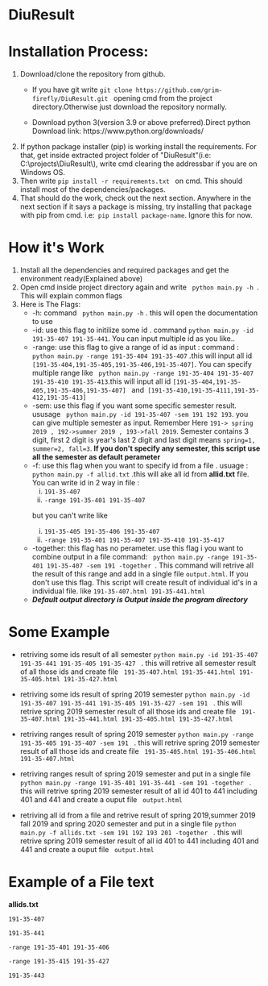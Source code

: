 # DiuResult
<h1> Installation Process: </h1>
<ol>
<li><p> Download/clone the repository from github.</P>
  <ul>
<li><p> If you have git write <code>git clone https://github.com/grim-firefly/DiuResult.git </code> opening cmd from the project directory.Otherwise just download the repository normally.</p></li>
<li> <p> Download python 3(version 3.9 or above preferred).Direct python Download link: https://www.python.org/downloads/</P></li>
  </ul>
</li>
<li>If python package installer (pip) is working install the requirements. For that, get inside extracted project folder of "DiuResult"(i.e: C:\projects\DiuResult\), write cmd clearing the addressbar if you are on Windows OS.</li>
<li>Then write <code>pip install -r requirements.txt </code> on cmd. This should install most of the dependencies/packages. </li>
<li>That should do the work, check out the next section. Anywhere in the next section if it says a package is missing, try installing that package with pip from cmd. i.e:<code> pip install package-name</code>. Ignore this for now.</li>
</ol>


# How it's Work
<ol>
<li>Install all the dependencies and required packages and get the environment ready(Explained above)</li>
  <li>Open cmd inside project directory again and write <code> python main.py -h </code>. This will explain common flags</li>
<li>
  Here is The Flags:
  <ul>
    <li>-h: command  <code> python main.py -h</code> . this will open the documentation to use </li>
    <li>-id: use this flag to initilize some id . command <code>python main.py -id 191-35-407 191-35-441</code>. You can input multiple id as you like..
    <li>-range: use this flag to give a range of id as input : command : <code> python main.py -range 191-35-404 191-35-407</code> .this will input all id <code>[191-35-404,191-35-405,191-35-406,191-35-407]</code>. You can specify multiple range like <code> python main.py -range 191-35-404 191-35-407 191-35-410 191-35-413</code>.this will input all id <code>[191-35-404,191-35-405,191-35-406,191-35-407] </code> and<code> [191-35-410,191-35-4111,191-35-412,191-35-413]</code>   </li>
    <li>-sem: use this flag if you want some specific semester result. ususage <code> python main.py -id 191-35-407 -sem 191 192 193</code>. you can give multiple semester as input. Remember Here <code>191-> spring 2019 , 192->summer 2019 , 193->fall 2019</code>. Semester contains 3 digit, first 2 digit is year's last 2 digit and last digit means <code>spring=1, summer=2, fall=3</code>.<b> If you don't specify any semester, this script use all the semester as default perameter</b></li>
    <li>-f: use this flag when you want to specify id from a file . usuage : <code> python main.py -f allid.txt</code> .this will ake all id from <b>allid.txt</b> file. 
    You can write id in 2 way in file :
      <ol type="i">
        <li> <code>191-35-407</code> </li>
        <li><code>-range 191-35-401 191-35-407</code></li>
      </ol>
      <p> but you can't write like </p>
      <ol type="i">
        <li> <code>191-35-405 191-35-406 191-35-407</code> </li>
        <li><code>-range 191-35-401 191-35-407 191-35-410 191-35-417</code> </li>
      </ol>
      </li>
    <li>-together: this flag has no perameter. use this flag i you want to combine output in a file command: <code> python main.py -range 191-35-401 191-35-407 -sem 191 -together </code>. This command will retrive all the result of this range and add in a single file <code>output.html</code>. If you don't use this flag. This script will create result of individual id's in a individual file. like <code>191-35-407.html 191-35-441.html</code> </li>
    <li><b> <i> Default output directory is Output inside the program directory</i> </b> </li>
    
  </ul>

  </li>
</ol>

# Some Example
<ul>
<li><p>retriving some ids result of all semester <code>python main.py -id 191-35-407 191-35-441 191-35-405 191-35-427 </code> . this will retrive all semester result of all those ids and create file <code> 191-35-407.html 191-35-441.html 191-35-405.html 191-35-427.html</code> </p></li>

<li><p>retriving some ids result of spring 2019 semester <code>python main.py -id 191-35-407 191-35-441 191-35-405 191-35-427 -sem 191 </code> . this will retrive spring 2019 semester result of all those ids and create file <code> 191-35-407.html 191-35-441.html 191-35-405.html 191-35-427.html</code> </p></li>

<li><p>retriving ranges result of spring 2019 semester <code>python main.py -range 191-35-405 191-35-407 -sem 191 </code> . this will retrive spring 2019 semester result of all those ids and create file <code> 191-35-405.html 191-35-406.html 191-35-407.html</code> </p></li>

<li><p>retriving ranges result of spring 2019 semester and put in a single file <code>python main.py -range 191-35-401 191-35-441 -sem 191 -together </code> . this will retrive spring 2019 semester result of all id 401 to 441 including 401 and 441 and create a ouput file <code> output.html</code> </p></li>
  
  <li><p>retriving all id from a file and retrive result of spring 2019,summer 2019 fall 2019 and spring 2020  semester and put in a single file <code>python main.py -f allids.txt -sem 191 192 193 201 -together </code> . this will retrive spring 2019 semester result of all id 401 to 441 including 401 and 441 and create a ouput file <code> output.html</code> </p></li>
  
</ul>

# Example of a File text
<p><b>allids.txt</b></p> 
  <p><code>191-35-407</code></p> 
  <p><code>191-35-441</code></p> 
 <p><code>-range 191-35-401 191-35-406</code></p> 
 <p><code>-range 191-35-415 191-35-427</code></p> 
 <p><code>191-35-443</code></p> 

